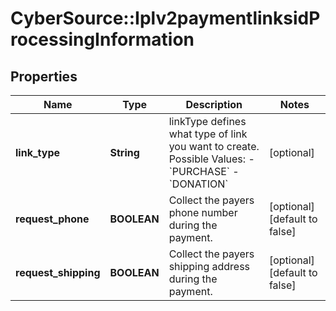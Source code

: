 # CyberSource::Iplv2paymentlinksidProcessingInformation

## Properties
Name | Type | Description | Notes
------------ | ------------- | ------------- | -------------
**link_type** | **String** | linkType defines what type of link you want to create.  Possible Values:   - &#x60;PURCHASE&#x60;   - &#x60;DONATION&#x60;  | [optional] 
**request_phone** | **BOOLEAN** | Collect the payers phone number during the payment. | [optional] [default to false]
**request_shipping** | **BOOLEAN** | Collect the payers shipping address during the payment. | [optional] [default to false]


